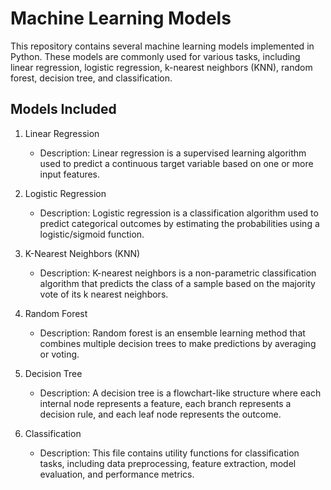 # Machine Learning Models

This repository contains several machine learning models implemented in Python. These models are commonly used for various tasks, including linear regression, logistic regression, k-nearest neighbors (KNN), random forest, decision tree, and classification.

## Models Included

1. Linear Regression
   - Description: Linear regression is a supervised learning algorithm used to predict a continuous target variable based on one or more input features.

2. Logistic Regression
   - Description: Logistic regression is a classification algorithm used to predict categorical outcomes by estimating the probabilities using a logistic/sigmoid function.

3. K-Nearest Neighbors (KNN)
   - Description: K-nearest neighbors is a non-parametric classification algorithm that predicts the class of a sample based on the majority vote of its k nearest neighbors.

4. Random Forest
   - Description: Random forest is an ensemble learning method that combines multiple decision trees to make predictions by averaging or voting.

5. Decision Tree
   - Description: A decision tree is a flowchart-like structure where each internal node represents a feature, each branch represents a decision rule, and each leaf node represents the outcome.

6. Classification
   - Description: This file contains utility functions for classification tasks, including data preprocessing, feature extraction, model evaluation, and performance metrics.
